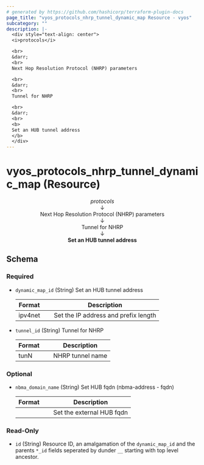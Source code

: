```yaml
---
# generated by https://github.com/hashicorp/terraform-plugin-docs
page_title: "vyos_protocols_nhrp_tunnel_dynamic_map Resource - vyos"
subcategory: ""
description: |-
  <div style="text-align: center">
  <i>protocols</i>

  <br>
  &darr;
  <br>
  Next Hop Resolution Protocol (NHRP) parameters

  <br>
  &darr;
  <br>
  Tunnel for NHRP

  <br>
  &darr;
  <br>
  <b>
  Set an HUB tunnel address
  </b>
  </div>
---
```


# vyos_protocols_nhrp_tunnel_dynamic_map (Resource)

<div style="text-align: center">
<i>protocols</i>

<br>
&darr;
<br>
Next Hop Resolution Protocol (NHRP) parameters

<br>
&darr;
<br>
Tunnel for NHRP

<br>
&darr;
<br>
<b>
Set an HUB tunnel address
</b>
</div>



<!-- schema generated by tfplugindocs -->
## Schema

### Required

- `dynamic_map_id` (String) Set an HUB tunnel address

    |  Format &emsp; | Description  |
    |----------|---------------|
    |  ipv4net  &emsp; |  Set the IP address and prefix length  |
- `tunnel_id` (String) Tunnel for NHRP

    |  Format &emsp; | Description  |
    |----------|---------------|
    |  tunN  &emsp; |  NHRP tunnel name  |

### Optional

- `nbma_domain_name` (String) Set HUB fqdn (nbma-address - fqdn)

    |  Format &emsp; | Description  |
    |----------|---------------|
    |  <fqdn>  &emsp; |  Set the external HUB fqdn  |

### Read-Only

- `id` (String) Resource ID, an amalgamation of the `dynamic_map_id` and the parents `*_id` fields seperated by dunder `__` starting with top level ancestor.
